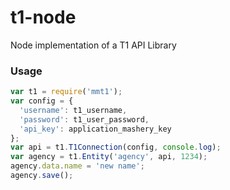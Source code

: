 t1-node
=======

Node implementation of a T1 API Library
### Usage
``` js
var t1 = require('mmt1');
var config = {
  'username': t1_username,
  'password': t1_user_password,
  'api_key': application_mashery_key
};
var api = t1.T1Connection(config, console.log);
var agency = t1.Entity('agency', api, 1234);
agency.data.name = 'new name';
agency.save();
```